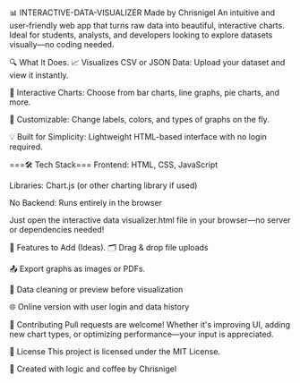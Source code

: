 📊 INTERACTIVE-DATA-VISUALIZER
Made by Chrisnigel
An intuitive and user-friendly web app that turns raw data into beautiful, interactive charts. Ideal for students, analysts, and developers looking to explore datasets visually—no coding needed.


🔍 What It Does.
📈 Visualizes CSV or JSON Data: Upload your dataset and view it instantly.

🧠 Interactive Charts: Choose from bar charts, line graphs, pie charts, and more.

🔧 Customizable: Change labels, colors, and types of graphs on the fly.

💡 Built for Simplicity: Lightweight HTML-based interface with no login required.

===🛠️ Tech Stack===
Frontend: HTML, CSS, JavaScript

Libraries: Chart.js (or other charting library if used)

No Backend: Runs entirely in the browser

Just open the interactive data visualizer.html file in your browser—no server or dependencies needed!

🌟 Features to Add (Ideas).
🗂 Drag & drop file uploads

📤 Export graphs as images or PDFs.

🧮 Data cleaning or preview before visualization

🌐 Online version with user login and data history

🙌 Contributing
Pull requests are welcome! Whether it's improving UI, adding new chart types, or optimizing performance—your input is appreciated.

📜 License
This project is licensed under the MIT License.

🧠 Created with logic and coffee by Chrisnigel
